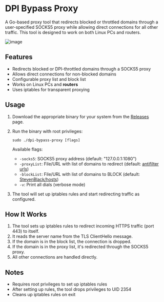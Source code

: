 # DPI Bypass Proxy

A Go-based proxy tool that redirects blocked or throttled domains through a user-specified SOCKS5 proxy while allowing direct connections for all other traffic. This tool is designed to work on both Linux PCs and routers.

![image](https://github.com/user-attachments/assets/f772e8a4-f3f2-499f-8c6b-5d7d414b6592)

## Features

- Redirects blocked or DPI-throttled domains through a SOCKS5 proxy
- Allows direct connections for non-blocked domains
- Configurable proxy list and block list
- Works on Linux PCs and **routers**
- Uses iptables for transparent proxying

## Usage

1. Download the appropriate binary for your system from the [Releases](https://github.com/Jipok/dpi-bypass-proxy/releases) page.

2. Run the binary with root privileges:

   ```
   sudo ./dpi-bypass-proxy [flags]
   ```

   Available flags:
   - `-socks5`: SOCKS5 proxy address (default: "127.0.0.1:1080")
   - `-proxyList`: File/URL with list of domains to redirect (default: [antifilter urls](https://antifilter.download/list/urls.lst))
   - `-blockList`: File/URL with list of domains to BLOCK (default: [StevenBlack/hosts](https://raw.githubusercontent.com/StevenBlack/hosts/master/alternates/gambling/hosts))
   - `-v`: Print all dials (verbose mode)

3. The tool will set up iptables rules and start redirecting traffic as configured.

## How It Works

1. The tool sets up iptables rules to redirect incoming HTTPS traffic (port 443) to itself.
2. It reads the server name from the TLS ClientHello message.
3. If the domain is in the block list, the connection is dropped.
4. If the domain is in the proxy list, it's redirected through the SOCKS5 proxy.
5. All other connections are handled directly.

## Notes

- Requires root privileges to set up iptables rules
- After setting up rules, the tool drops privileges to UID 2354
- Cleans up iptables rules on exit
